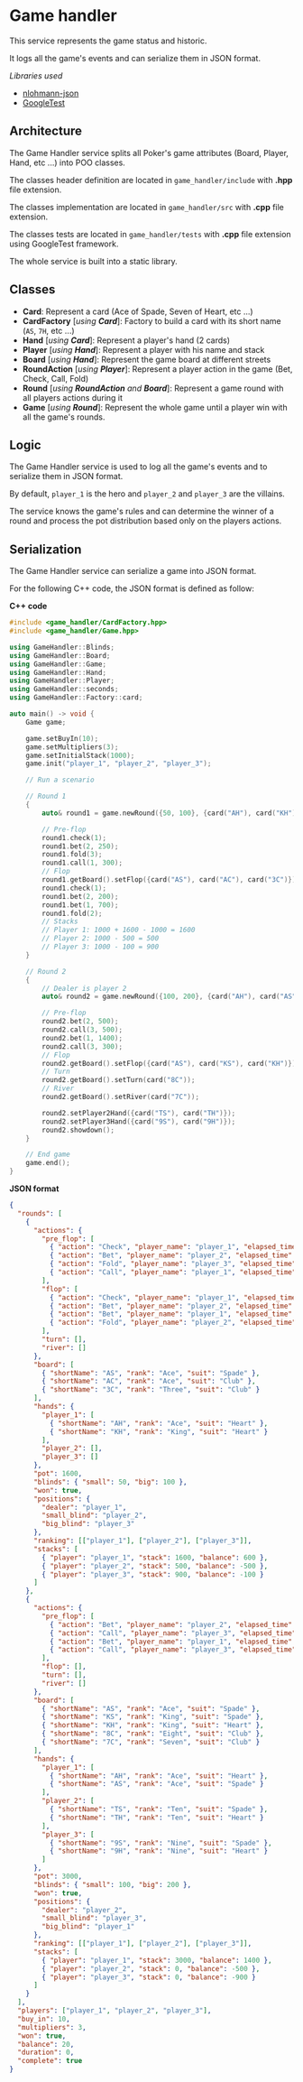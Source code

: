# Game handler

This service represents the game status and historic.

It logs all the game's events and can serialize them in JSON format.

*Libraries used*

- [nlohmann-json](https://github.com/nlohmann/json)
- [GoogleTest](https://github.com/google/googletest)

## Architecture

The Game Handler service splits all Poker's game attributes (Board, Player, Hand, etc ...) into POO classes.

The classes header definition are located in `game_handler/include` with **.hpp** file extension.

The classes implementation are located in `game_handler/src` with **.cpp** file extension.

The classes tests are located in `game_handler/tests` with **.cpp** file extension using GoogleTest framework.

The whole service is built into a static library.

## Classes

- **Card**: Represent a card (Ace of Spade, Seven of Heart, etc ...)
- **CardFactory** [*using **Card***]: Factory to build a card with its short name (`AS`, `7H`, etc ...)
- **Hand** [*using **Card***]: Represent a player's hand (2 cards)
- **Player** [*using **Hand***]: Represent a player with his name and stack
- **Board** [*using **Hand***]: Represent the game board at different streets
- **RoundAction** [*using **Player***]: Represent a player action in the game (Bet, Check, Call, Fold)
- **Round** [*using **RoundAction** and **Board***]: Represent a game round with all players actions during it
- **Game** [*using **Round***]: Represent the whole game until a player win with all the game's rounds.

## Logic

The Game Handler service is used to log all the game's events and to serialize them in JSON format.

By default, `player_1` is the hero and `player_2` and `player_3` are the villains.

The service knows the game's rules and can determine the winner of a round and process the pot distribution based only on the players
actions.

## Serialization

The Game Handler service can serialize a game into JSON format.

For the following C++ code, the JSON format is defined as follow:

**C++ code**
```cpp
#include <game_handler/CardFactory.hpp>
#include <game_handler/Game.hpp>

using GameHandler::Blinds;
using GameHandler::Board;
using GameHandler::Game;
using GameHandler::Hand;
using GameHandler::Player;
using GameHandler::seconds;
using GameHandler::Factory::card;

auto main() -> void {
    Game game;

    game.setBuyIn(10);
    game.setMultipliers(3);
    game.setInitialStack(1000);
    game.init("player_1", "player_2", "player_3");

    // Run a scenario

    // Round 1
    {
        auto& round1 = game.newRound({50, 100}, {card("AH"), card("KH")}, 1);

        // Pre-flop
        round1.check(1);
        round1.bet(2, 250);
        round1.fold(3);
        round1.call(1, 300);
        // Flop
        round1.getBoard().setFlop({card("AS"), card("AC"), card("3C")});
        round1.check(1);
        round1.bet(2, 200);
        round1.bet(1, 700);
        round1.fold(2);
        // Stacks
        // Player 1: 1000 + 1600 - 1000 = 1600
        // Player 2: 1000 - 500 = 500
        // Player 3: 1000 - 100 = 900
    }

    // Round 2
    {
        // Dealer is player 2
        auto& round2 = game.newRound({100, 200}, {card("AH"), card("AS")}, 2);

        // Pre-flop
        round2.bet(2, 500);
        round2.call(3, 500);
        round2.bet(1, 1400);
        round2.call(3, 300);
        // Flop
        round2.getBoard().setFlop({card("AS"), card("KS"), card("KH")});
        // Turn
        round2.getBoard().setTurn(card("8C"));
        // River
        round2.getBoard().setRiver(card("7C"));

        round2.setPlayer2Hand({card("TS"), card("TH")});
        round2.setPlayer3Hand({card("9S"), card("9H")});
        round2.showdown();
    }

    // End game
    game.end();
}
```

**JSON format**
```json
{
  "rounds": [
    {
      "actions": {
        "pre_flop": [
          { "action": "Check", "player_name": "player_1", "elapsed_time": 0 },
          { "action": "Bet", "player_name": "player_2", "elapsed_time": 0, "amount": 250 },
          { "action": "Fold", "player_name": "player_3", "elapsed_time": 0 },
          { "action": "Call", "player_name": "player_1", "elapsed_time": 0, "amount": 300 }
        ],
        "flop": [
          { "action": "Check", "player_name": "player_1", "elapsed_time": 0 },
          { "action": "Bet", "player_name": "player_2", "elapsed_time": 0, "amount": 200 },
          { "action": "Bet", "player_name": "player_1", "elapsed_time": 0, "amount": 700 },
          { "action": "Fold", "player_name": "player_2", "elapsed_time": 0 }
        ],
        "turn": [],
        "river": []
      },
      "board": [
        { "shortName": "AS", "rank": "Ace", "suit": "Spade" },
        { "shortName": "AC", "rank": "Ace", "suit": "Club" },
        { "shortName": "3C", "rank": "Three", "suit": "Club" }
      ],
      "hands": {
        "player_1": [
          { "shortName": "AH", "rank": "Ace", "suit": "Heart" },
          { "shortName": "KH", "rank": "King", "suit": "Heart" }
        ],
        "player_2": [],
        "player_3": []
      },
      "pot": 1600,
      "blinds": { "small": 50, "big": 100 },
      "won": true,
      "positions": {
        "dealer": "player_1",
        "small_blind": "player_2",
        "big_blind": "player_3"
      },
      "ranking": [["player_1"], ["player_2"], ["player_3"]],
      "stacks": [
        { "player": "player_1", "stack": 1600, "balance": 600 },
        { "player": "player_2", "stack": 500, "balance": -500 },
        { "player": "player_3", "stack": 900, "balance": -100 }
      ]
    },
    {
      "actions": {
        "pre_flop": [
          { "action": "Bet", "player_name": "player_2", "elapsed_time": 0, "amount": 500 },
          { "action": "Call", "player_name": "player_3", "elapsed_time": 0, "amount": 500 },
          { "action": "Bet", "player_name": "player_1", "elapsed_time": 0, "amount": 1400 },
          { "action": "Call", "player_name": "player_3", "elapsed_time": 0, "amount": 300 }
        ],
        "flop": [],
        "turn": [],
        "river": []
      },
      "board": [
        { "shortName": "AS", "rank": "Ace", "suit": "Spade" },
        { "shortName": "KS", "rank": "King", "suit": "Spade" },
        { "shortName": "KH", "rank": "King", "suit": "Heart" },
        { "shortName": "8C", "rank": "Eight", "suit": "Club" },
        { "shortName": "7C", "rank": "Seven", "suit": "Club" }
      ],
      "hands": {
        "player_1": [
          { "shortName": "AH", "rank": "Ace", "suit": "Heart" },
          { "shortName": "AS", "rank": "Ace", "suit": "Spade" }
        ],
        "player_2": [
          { "shortName": "TS", "rank": "Ten", "suit": "Spade" },
          { "shortName": "TH", "rank": "Ten", "suit": "Heart" }
        ],
        "player_3": [
          { "shortName": "9S", "rank": "Nine", "suit": "Spade" },
          { "shortName": "9H", "rank": "Nine", "suit": "Heart" }
        ]
      },
      "pot": 3000,
      "blinds": { "small": 100, "big": 200 },
      "won": true,
      "positions": {
        "dealer": "player_2",
        "small_blind": "player_3",
        "big_blind": "player_1"
      },
      "ranking": [["player_1"], ["player_2"], ["player_3"]],
      "stacks": [
        { "player": "player_1", "stack": 3000, "balance": 1400 },
        { "player": "player_2", "stack": 0, "balance": -500 },
        { "player": "player_3", "stack": 0, "balance": -900 }
      ]
    }
  ],
  "players": ["player_1", "player_2", "player_3"],
  "buy_in": 10,
  "multipliers": 3,
  "won": true,
  "balance": 20,
  "duration": 0,
  "complete": true
}
```